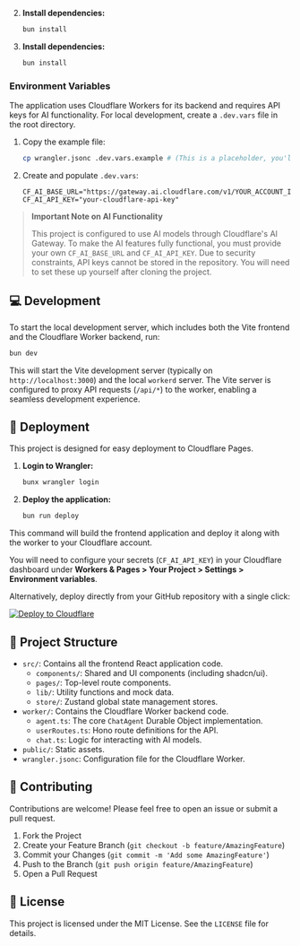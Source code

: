 
2.  **Install dependencies:**
    ```bash
    bun install
    ```

2.  **Install dependencies:**
    ```bash
    bun install
    ```

### Environment Variables

The application uses Cloudflare Workers for its backend and requires API keys for AI functionality. For local development, create a `.dev.vars` file in the root directory.

1.  Copy the example file:
    ```bash
    cp wrangler.jsonc .dev.vars.example # (This is a placeholder, you'll need to create the .dev.vars file manually)
    ```

2.  Create and populate `.dev.vars`:
    ```
    CF_AI_BASE_URL="https://gateway.ai.cloudflare.com/v1/YOUR_ACCOUNT_ID/YOUR_GATEWAY_ID/openai"
    CF_AI_API_KEY="your-cloudflare-api-key"
    ```

> **Important Note on AI Functionality**
>
> This project is configured to use AI models through Cloudflare's AI Gateway. To make the AI features fully functional, you must provide your own `CF_AI_BASE_URL` and `CF_AI_API_KEY`. Due to security constraints, API keys cannot be stored in the repository. You will need to set these up yourself after cloning the project.

## 💻 Development

To start the local development server, which includes both the Vite frontend and the Cloudflare Worker backend, run:

```bash
bun dev
```

This will start the Vite development server (typically on `http://localhost:3000`) and the local `workerd` server. The Vite server is configured to proxy API requests (`/api/*`) to the worker, enabling a seamless development experience.

## 🚀 Deployment

This project is designed for easy deployment to Cloudflare Pages.

1.  **Login to Wrangler:**
    ```bash
    bunx wrangler login
    ```

2.  **Deploy the application:**
    ```bash
    bun run deploy
    ```

This command will build the frontend application and deploy it along with the worker to your Cloudflare account.

You will need to configure your secrets (`CF_AI_API_KEY`) in your Cloudflare dashboard under **Workers & Pages > Your Project > Settings > Environment variables**.

Alternatively, deploy directly from your GitHub repository with a single click:

[![Deploy to Cloudflare](https://deploy.workers.cloudflare.com/button)](https://deploy.workers.cloudflare.com/?url=https://github.com/ModularHallway100/Harmony-1)

## 📂 Project Structure

-   `src/`: Contains all the frontend React application code.
    -   `components/`: Shared and UI components (including shadcn/ui).
    -   `pages/`: Top-level route components.
    -   `lib/`: Utility functions and mock data.
    -   `store/`: Zustand global state management stores.
-   `worker/`: Contains the Cloudflare Worker backend code.
    -   `agent.ts`: The core `ChatAgent` Durable Object implementation.
    -   `userRoutes.ts`: Hono route definitions for the API.
    -   `chat.ts`: Logic for interacting with AI models.
-   `public/`: Static assets.
-   `wrangler.jsonc`: Configuration file for the Cloudflare Worker.

## 🤝 Contributing

Contributions are welcome! Please feel free to open an issue or submit a pull request.

1.  Fork the Project
2.  Create your Feature Branch (`git checkout -b feature/AmazingFeature`)
3.  Commit your Changes (`git commit -m 'Add some AmazingFeature'`)
4.  Push to the Branch (`git push origin feature/AmazingFeature`)
5.  Open a Pull Request

## 📄 License

This project is licensed under the MIT License. See the `LICENSE` file for details.